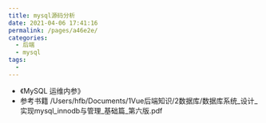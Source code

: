 ```yaml
---
title: mysql源码分析
date: 2021-04-06 17:41:16
permalink: /pages/a46e2e/
categories:
  - 后端
  - mysql
tags:
  - 
---
```



* 《MySQL 运维内参》   
* 参考书籍  /Users/hfb/Documents/1Vue后端知识/2数据库/数据库系统_设计_实现mysql_innodb与管理_基础篇_第六版.pdf




